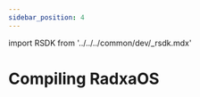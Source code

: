 ```yaml
---
sidebar_position: 4
---
```


import RSDK from '../../../common/dev/\_rsdk.mdx'

# Compiling RadxaOS

<RSDK />
